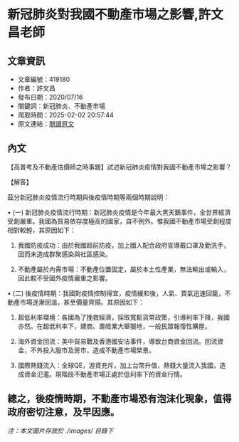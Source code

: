 # 新冠肺炎對我國不動產市場之影響,許文昌老師

## 文章資訊
- 文章編號：419180
- 作者：許文昌
- 發布日期：2020/07/16
- 關鍵詞：新冠肺炎、不動產市場
- 爬取時間：2025-02-02 20:57:44
- 原文連結：[閱讀原文](https://real-estate.get.com.tw/Columns/detail.aspx?no=419180)

## 內文
【高普考及不動產估價師之時事題】試述新冠肺炎疫情對我國不動產市場之影響？

【解答】

茲分新冠肺炎疫情流行時期與後疫情時期等兩個時期說明：

• (一) 新冠肺炎疫情流行時期：新冠肺炎疫情是今年最大黑天鵝事件，全世界經濟受創嚴重。我國為貿易依存度極高的國家，自不例外。惟我國不動產市場受創程度相對較輕，其原因如下：

1. 我國防疫成功：由於我國超前防疫，加上國人配合政府宣導戴口罩及勤洗手，因而未造成群聚感染與社區感染。

2. 不動產屬於內需市場：不動產位置固定，屬於本土性產業，無法輸出或輸入，因此較不受國外疫情嚴重之影響。

• (二) 後疫情時期：我國對疫情控制得宜，疫情緩和後，人氣、買氣迅速回籠，不動產市場逐漸回溫，甚至價量齊揚。其原因如下：

1. 超低利率環境：各國為了挽救經濟，採取寬鬆貨幣政策，引導利率下降，我國亦然。在超低利率下，建商、壽險業大舉獵地，一般民眾報復性購屋。

2. 海外資金回流：美中貿易戰及香港國安法事件，導致台商資金回流。回流資金，不外投入股市及房市，造成不動產市場榮景。

3. 國際熱錢流入：全球QE，游資充斥，加上台幣升值，熱錢大量流入我國，造成資金氾濫。現階段不動產市場正處於低利率下的資金行情。

總之，後疫情時期，不動產市場恐有泡沫化現象，值得政府密切注意，及早因應。
---
*注：本文圖片存放於 ./images/ 目錄下*

